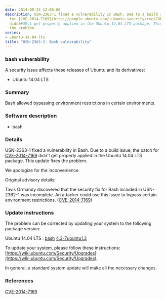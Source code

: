```yaml
---
date: 2014-09-25 12:00:00
description: USN-2363-1 fixed a vulnerability in Bash. Due to a build issue, the patch
  for [CVE-2014-7169](http://people.ubuntu.com/~ubuntu-security/cve/CVE-2014-7169)
  didn&#39;t get properly applied in the Ubuntu 14.04 LTS package. This update fixes
  the problem.
series:
- ubuntu-14.04-lts
title: "USN-2363-2: Bash vulnerability"
---
```


### bash vulnerability

A security issue affects these releases of Ubuntu and its derivatives:

* Ubuntu 14.04 LTS

### Summary

Bash allowed bypassing environment restrictions in certain environments. 

### Software description

* bash 

### Details

USN-2363-1 fixed a vulnerability in Bash. Due to a build issue, the patch for [CVE-2014-7169](http://people.ubuntu.com/~ubuntu-security/cve/CVE-2014-7169) didn&#39;t get properly applied in the Ubuntu 14.04 LTS package. This update fixes the problem.

We apologize for the inconvenience.

Original advisory details:

 Tavis Ormandy discovered that the security fix for Bash included in USN-2362-1 was incomplete. An attacker could use this issue to bypass certain environment restrictions. ([CVE-2014-7169](http://people.ubuntu.com/~ubuntu-security/cve/CVE-2014-7169)) 

### Update instructions

The problem can be corrected by updating your system to the following package version:

Ubuntu 14.04 LTS
 : [bash](https://launchpad.net/ubuntu/+source/bash) <span> [4.3-7ubuntu1.3](https://launchpad.net/ubuntu/+source/bash/4.3-7ubuntu1.3) </span> 

To update your system, please follow these instructions: [https://wiki.ubuntu.com/Security/Upgrades](https://wiki.ubuntu.com/Security/Upgrades).

In general, a standard system update will make all the necessary changes. 

### References

 [CVE-2014-7169](http://people.ubuntu.com/~ubuntu-security/cve/CVE-2014-7169)
